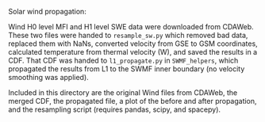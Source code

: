 Solar wind propagation:

Wind H0 level MFI and H1 level SWE data were downloaded from CDAWeb.
These two files were handed to `resample_sw.py` which removed bad
data, replaced them with NaNs, converted velocity from GSE to GSM
coordinates, calculated temperature from thermal velocity (W), and
saved the results in a CDF. That CDF was handed to `l1_propagate.py`
in `SWMF_helpers`, which propagated the results from L1 to the SWMF
inner boundary (no velocity smoothing was applied).

Included in this directory are the original Wind files from CDAWeb,
the merged CDF, the propagated file, a plot of the before and after
propagation, and the resampling script (requires pandas, scipy, and
spacepy). 
